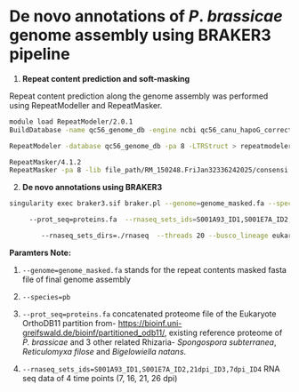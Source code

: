 # De novo annotations of _P_. _brassicae_ genome assembly using BRAKER3 pipeline

1. **Repeat content prediction and soft-masking** 

Repeat content prediction along the genome assembly was performed using RepeatModeller and RepeatMasker.

```bash
module load RepeatModeler/2.0.1
BuildDatabase -name qc56_genome_db -engine ncbi qc56_canu_hapoG_corrected.fa

RepeatModeler -database qc56_genome_db -pa 8 -LTRStruct > repeatmodeler.log

RepeatMasker/4.1.2
RepeatMasker -pa 8 -lib file_path/RM_150248.FriJan32336242025/consensi.fa.classified -gff -xsmall -dir repeatmasker_output sa01_raven_corrected_2.fa

```

2. **De novo annotations using BRAKER3**

```bash
singularity exec braker3.sif braker.pl --genome=genome_masked.fa --species=pb 

     --prot_seq=proteins.fa  --rnaseq_sets_ids=S001A93_ID1,S001E7A_ID2,21dpi_ID3,7dpi_ID4 \

        --rnaseq_sets_dirs=./rnaseq  --threads 20 --busco_lineage eukaryota_odb10 &> pb3a.log
```
**Paramters Note:**

 1. ```--genome=genome_masked.fa``` stands for the repeat contents masked fasta file of final genome assembly

 2. ```--species=pb```

3. ```--prot_seq=proteins.fa``` concatenated proteome file of the Eukaryote OrthoDB11 partition from- https://bioinf.uni-greifswald.de/bioinf/partitioned_odb11/, existing reference proteome of _P. brassicae_ and 3 other related Rhizaria- _Spongospora subterranea_, _Reticulomyxa filose_ and _Bigelowiella natans_.

4. ```--rnaseq_sets_ids=S001A93_ID1,S001E7A_ID2,21dpi_ID3,7dpi_ID4``` RNA seq data of 4 time points (7, 16, 21, 26 dpi)
